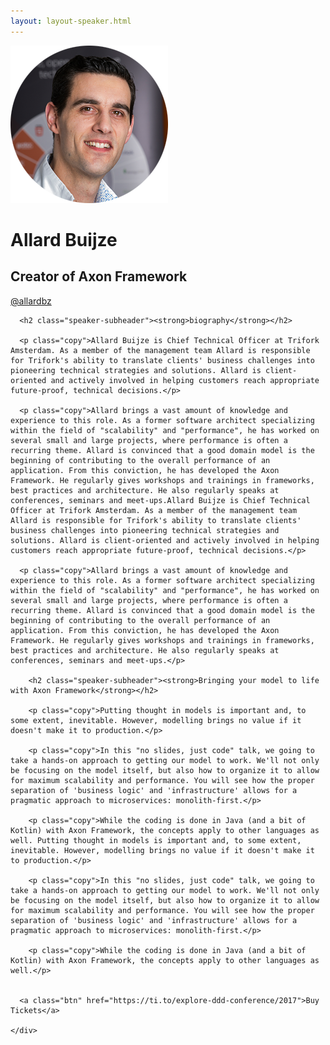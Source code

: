 ```yaml
---
layout: layout-speaker.html
---
```


<div class="container section featured-speaker">
  <div class="row">
    <div class="col-xs-12 col-sm-2 img-container">
      <img class="speaker-page-img" src="../img/speakers/Allard-Buijze-ON.png" />
      </div>
    <div class="col-xs-12 col-sm-10 copy-container">
      <h1 class="speaker-header">Allard Buijze</h1>
      <h2 class="speaker-subtitle">Creator of Axon Framework</h2>
      <p class="copy"><a class="speaker-handle" href="https://twitter.com/allardbz" target="_blank">@allardbz</a></p>

      <h2 class="speaker-subheader"><strong>biography</strong></h2>

      <p class="copy">Allard Buijze is Chief Technical Officer at Trifork Amsterdam. As a member of the management team Allard is responsible for Trifork's ability to translate clients' business challenges into pioneering technical strategies and solutions. Allard is client-oriented and actively involved in helping customers reach appropriate future-proof, technical decisions.</p>

      <p class="copy">Allard brings a vast amount of knowledge and experience to this role. As a former software architect specializing within the field of "scalability" and "performance", he has worked on several small and large projects, where performance is often a recurring theme. Allard is convinced that a good domain model is the beginning of contributing to the overall performance of an application. From this conviction, he has developed the Axon Framework. He regularly gives workshops and trainings in frameworks, best practices and architecture. He also regularly speaks at conferences, seminars and meet-ups.Allard Buijze is Chief Technical Officer at Trifork Amsterdam. As a member of the management team Allard is responsible for Trifork's ability to translate clients' business challenges into pioneering technical strategies and solutions. Allard is client-oriented and actively involved in helping customers reach appropriate future-proof, technical decisions.</p>

      <p class="copy">Allard brings a vast amount of knowledge and experience to this role. As a former software architect specializing within the field of "scalability" and "performance", he has worked on several small and large projects, where performance is often a recurring theme. Allard is convinced that a good domain model is the beginning of contributing to the overall performance of an application. From this conviction, he has developed the Axon Framework. He regularly gives workshops and trainings in frameworks, best practices and architecture. He also regularly speaks at conferences, seminars and meet-ups.</p>

        <h2 class="speaker-subheader"><strong>Bringing your model to life with Axon Framework</strong></h2>

        <p class="copy">Putting thought in models is important and, to some extent, inevitable. However, modelling brings no value if it doesn't make it to production.</p>

        <p class="copy">In this "no slides, just code" talk, we going to take a hands-on approach to getting our model to work. We'll not only be focusing on the model itself, but also how to organize it to allow for maximum scalability and performance. You will see how the proper separation of 'business logic' and 'infrastructure' allows for a pragmatic approach to microservices: monolith-first.</p>

        <p class="copy">While the coding is done in Java (and a bit of Kotlin) with Axon Framework, the concepts apply to other languages as well. Putting thought in models is important and, to some extent, inevitable. However, modelling brings no value if it doesn't make it to production.</p>

        <p class="copy">In this "no slides, just code" talk, we going to take a hands-on approach to getting our model to work. We'll not only be focusing on the model itself, but also how to organize it to allow for maximum scalability and performance. You will see how the proper separation of 'business logic' and 'infrastructure' allows for a pragmatic approach to microservices: monolith-first.</p>

        <p class="copy">While the coding is done in Java (and a bit of Kotlin) with Axon Framework, the concepts apply to other languages as well.</p>


      <a class="btn" href="https://ti.to/explore-ddd-conference/2017">Buy Tickets</a>

    </div>
</div>
</div>
